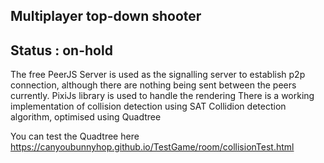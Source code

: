 ## **Multiplayer top-down shooter**

## Status : on-hold

The free PeerJS Server is used as the signalling server to establish p2p connection, although there are nothing being sent between the peers currently.
PixiJs library is used to handle the rendering
There is a working implementation of collision detection using SAT Collidion detection algorithm, optimised using Quadtree

You can test the Quadtree here https://canyoubunnyhop.github.io/TestGame/room/collisionTest.html

